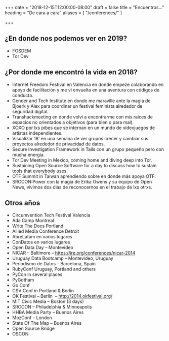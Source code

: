 +++
date = "2018-12-15T12:00:00-08:00"
draft = false
title = "Encuentros..."
heading = "De cara a cara"
aliases = [
    "/conferences/"
]

+++

## ¿En donde nos podemos ver en 2019?

- FOSDEM
- Tor Dev

## ¿Por donde me encontró la vida en 2018?

- Internet Freedom Festival en Valencia en donde empeze colaborando en apoyo de facilitación y me vi envuelta en una aventura con códigos de conducta.
- Gender and Tech Institute en donde me maraville ante la magia de Bjoerk y Alex para coordinar un festival feminista alrededor de seguridad digital.
- Transhackmeeting en donde volvi a encontrarme con mis raices de espacios no orientados a objetivos (para bien o para mal).
- XOXO por lxs pibes que se internan en un mundo de videojuegos de artistas independientes.
- Visualizar 18' en una semana de ver grupos crecer y cambiar sus proyectos alrededor de privacidad de datos.
- Secure Investigation Framework in Tails con un grupo pequeño pero con mucha energia.
- Tor Dev Meeting in Mexico, coming home and diving deep into Tor.
- Sustaining Open Source Software for a day to discuss how to sustain tools that everybody uses.
- OTF Summit in Taiwan aprendiendo sobre en donde más apoya OTF.
- SRCCON:Power con la magia de Erika Owens y su equipo de Open News, vivimos dos dias de reconocernos en el trabajo de lxs otrxs.

## Otros años

- Circumvention Tech Festival Valencia
- Ada Camp Montreal
- Write The Docs Portland
- Allied Media Conference Detroit
- AbreLatam en varios lugares
- ConDatos en varios lugares
- Open Data Day &#8211; Montevideo
- NICAR &#8211; Baltimore &#8211; <span style="text-decoration: underline;">https://ire.org/conferences/nicar-2014</span>
- Uruguay Data Bootcamp &#8211; Montevideo, Uruguay
- Periodismo de Datos &#8211; Barcelona, Spain
- RubyConf Uruguay, Portland and others
- PyCon in several places
- PyGotham
- Go Conf
- CSV Conf in Portland & Berlin
- OK Festival &#8211; Berlin  &#8211; <span style="text-decoration: underline;">http://2014.okfestival.org/</span>
- MIT Civic Media &#8211; Boston (3 days)
- SRCCON &#8211; Philadelphia & Minneapolis
- HHBA Media Party &#8211; Buenos Aires
- MozConf &#8211; London
- State Of The Map &#8211; Buenos Aires
- Open Source Bridge
- OSCON
